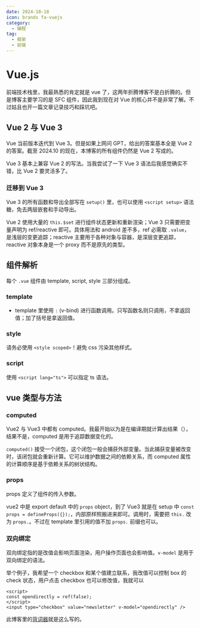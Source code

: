 ```yaml
---
date: 2024-10-18
icon: brands fa-vuejs
category:
  - 编程
tag:
  - 框架
  - 前端
---
```


# Vue.js

前端技术栈里，我最熟悉的肯定就是 vue 了，这两年折腾博客不是白折腾的。但是博客主要学习的是 SFC 组件，因此我到现在对 Vue 的核心并不是非常了解。不过姑且也开一篇文章记录技巧和踩坑吧。

## Vue 2 与 Vue 3

Vue 当前版本迭代到 Vue 3。但是如果上网问 GPT，给出的答案基本全是 Vue 2 的答案。截至 2024.10 的现在，本博客的所有组件仍然是 Vue 2 写成的。

Vue 3 基本上兼容 Vue 2 的写法。当我尝试了一下 Vue 3 语法后我感觉确实不错，比 Vue 2 要灵活多了。

### 迁移到 Vue 3

Vue 3 的所有函数和导出全部写在 `setup()` 里，也可以使用 `<script setup>` 语法糖，免去两层嵌套和手动导出。

Vue 2 使用大量的 `this.$set` 进行组件状态更新和重新渲染；Vue 3 只需要把变量声明为 ref/reactive 即可。具体用法和 android 差不多，ref 必需取 `.value`，是浅层的变更追踪；reactive 主要用于各种对象与容器，是深层变更追踪，reactive 对象本身是一个 proxy 而不是原先的类型。

## 组件解析

每个 `.vue` 组件由 template, script, style 三部分组成。

### template

- template 里使用 `:` (v-bind) 进行函数调用。只写函数名则只调用，不拿返回值；加了括号是拿返回值。

### style

请务必使用 `<style scoped>`！避免 css 污染其他样式。

### script

使用 `<script lang="ts">` 可以指定 ts 语法。

## vue 类型与方法

### computed

Vue2 与 Vue3 中都有 computed。我最开始以为是在编译期就计算出结果（），结果不是，computed 是用于追踪数据变化的。

`computed()` 接受一个闭包，这个闭包一般会捕获外部变量。当此捕获变量被改变时，该闭包就会重新计算。它可以维护数据之间的依赖关系，而 computed 属性的计算顺序是基于依赖关系的树状结构。

### props

props 定义了组件的传入参数。

vue2 中是 export default 中的 `props` object，到了 Vue3 就是在 setup 中 `const props = defineProps({});`，内部原样照搬进来即可。调用时，需要把 `this.` 改为 `props.`。不过在 template 里引用的值不加 `props.` 前缀也可以。

### 双向绑定

双向绑定指的是改值会影响页面渲染，用户操作页面也会影响值。`v-model` 是用于双向绑定的语法。

举个例子，我希望一个 checkbox 和某个值建立联系，我改值可以控制 box 的 check 状态，用户点击 checkbox 也可以修改值，我就可以

```vue
<script>
const opendirectly = ref(false);
</script>
<input type="checkbox" value="newsletter" v-model="opendirectly" />
```

此博客里的[背词器](../farraginous/reciter.md)就是这么写的。
